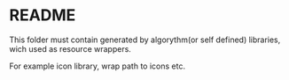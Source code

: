 # README

This folder must contain generated by algorythm(or self defined) libraries, wich used as resource wrappers. 

For example icon library, wrap path to icons etc.



